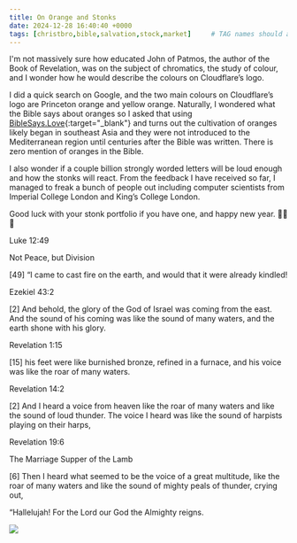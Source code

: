 ```yaml
---
title: On Orange and Stonks
date: 2024-12-28 16:40:40 +0000
tags: [christbro,bible,salvation,stock,market]     # TAG names should always be lowercase
---
```


I'm not massively sure how educated John of Patmos, the author of the Book of Revelation, was on the subject of chromatics, the study of colour, and I wonder how he would describe the colours on Cloudflare’s logo.

I did a quick search on Google, and the two main colours on Cloudflare’s logo are Princeton orange and yellow orange. Naturally, I wondered what the Bible says about oranges so I asked that using [BibleSays.Love](https://biblesays.love/){:target="_blank"} and turns out the cultivation of oranges likely began in southeast Asia and they were not introduced to the Mediterranean region until centuries after the Bible was written. There is zero mention of oranges in the Bible.

I also wonder if a couple billion strongly worded letters will be loud enough and how the stonks will react. From the feedback I have received so far, I managed to freak a bunch of people out including computer scientists from Imperial College London and King’s College London.

Good luck with your stonk portfolio if you have one, and happy new year. 🙏🫶😘

Luke 12:49

Not Peace, but Division

[49] “I came to cast fire on the earth, and would that it were already kindled!

Ezekiel 43:2

[2] And behold, the glory of the God of Israel was coming from the east. And the sound of his coming was like the sound of many waters, and the earth shone with his glory.

Revelation 1:15

[15] his feet were like burnished bronze, refined in a furnace, and his voice was like the roar of many waters.

Revelation 14:2

[2] And I heard a voice from heaven like the roar of many waters and like the sound of loud thunder. The voice I heard was like the sound of harpists playing on their harps,

Revelation 19:6

The Marriage Supper of the Lamb

[6] Then I heard what seemed to be the voice of a great multitude, like the roar of many waters and like the sound of mighty peals of thunder, crying out, 

 “Hallelujah!
 For the Lord our God
 the Almighty reigns.

![](/1735404038670.jpeg)